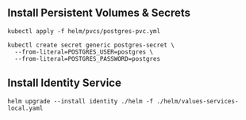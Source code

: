 
## Install Persistent Volumes & Secrets

```
kubectl apply -f helm/pvcs/postgres-pvc.yml

kubectl create secret generic postgres-secret \
  --from-literal=POSTGRES_USER=postgres \
  --from-literal=POSTGRES_PASSWORD=postgres
```

## Install Identity Service

```
helm upgrade --install identity ./helm -f ./helm/values-services-local.yaml
```

